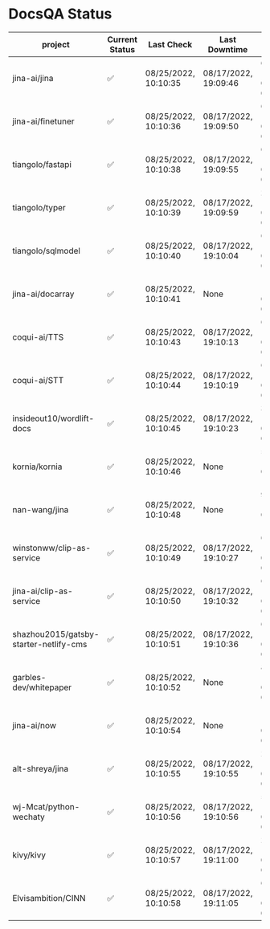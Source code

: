 # DocsQA Status

|               project                |Current Status|     Last Check     |   Last Downtime    |              % Uptime              |
|--------------------------------------|--------------|--------------------|--------------------|------------------------------------|
|jina-ai/jina                          |✅            |08/25/2022, 10:10:35|08/17/2022, 19:09:46|67.272 (since 08/15/2022, 07:09:42) |
|jina-ai/finetuner                     |✅            |08/25/2022, 10:10:36|08/17/2022, 19:09:50|686.143 (since 08/15/2022, 07:09:42)|
|tiangolo/fastapi                      |✅            |08/25/2022, 10:10:38|08/17/2022, 19:09:55|686.117 (since 08/15/2022, 07:09:42)|
|tiangolo/typer                        |✅            |08/25/2022, 10:10:39|08/17/2022, 19:09:59|29.477 (since 08/15/2022, 07:09:42) |
|tiangolo/sqlmodel                     |✅            |08/25/2022, 10:10:40|08/17/2022, 19:10:04|67.388 (since 08/15/2022, 07:09:42) |
|jina-ai/docarray                      |✅            |08/25/2022, 10:10:41|None                |100.000 (since 08/24/2022, 01:39:12)|
|coqui-ai/TTS                          |✅            |08/25/2022, 10:10:43|08/17/2022, 19:10:13|67.376 (since 08/15/2022, 07:09:42) |
|coqui-ai/STT                          |✅            |08/25/2022, 10:10:44|08/17/2022, 19:10:19|685.784 (since 08/15/2022, 07:09:42)|
|insideout10/wordlift-docs             |✅            |08/25/2022, 10:10:45|08/17/2022, 19:10:23|362.318 (since 08/15/2022, 07:09:42)|
|kornia/kornia                         |✅            |08/25/2022, 10:10:46|None                |53.694 (since 08/23/2022, 16:11:04) |
|nan-wang/jina                         |✅            |08/25/2022, 10:10:48|None                |99.966 (since 08/24/2022, 15:11:24) |
|winstonww/clip-as-service             |✅            |08/25/2022, 10:10:49|08/17/2022, 19:10:27|685.514 (since 08/15/2022, 07:09:42)|
|jina-ai/clip-as-service               |✅            |08/25/2022, 10:10:50|08/17/2022, 19:10:32|67.461 (since 08/15/2022, 07:09:42) |
|shazhou2015/gatsby-starter-netlify-cms|✅            |08/25/2022, 10:10:51|08/17/2022, 19:10:36|685.334 (since 08/15/2022, 07:09:42)|
|garbles-dev/whitepaper                |✅            |08/25/2022, 10:10:52|None                |84.212 (since 08/24/2022, 01:39:12) |
|jina-ai/now                           |✅            |08/25/2022, 10:10:54|None                |100.000 (since 08/24/2022, 01:39:12)|
|alt-shreya/jina                       |✅            |08/25/2022, 10:10:55|08/17/2022, 19:10:55|24.200 (since 08/15/2022, 07:09:42) |
|wj-Mcat/python-wechaty                |✅            |08/25/2022, 10:10:56|08/17/2022, 19:10:56|57.601 (since 08/15/2022, 07:09:42) |
|kivy/kivy                             |✅            |08/25/2022, 10:10:57|08/17/2022, 19:11:00|24.221 (since 08/15/2022, 07:09:42) |
|Elvisambition/CINN                    |✅            |08/25/2022, 10:10:58|08/17/2022, 19:11:05|641.725 (since 08/15/2022, 07:09:42)|
